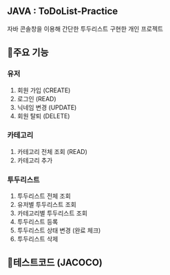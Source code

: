 ## JAVA : ToDoList-Practice
자바 콘솔창을 이용해 간단한 투두리스트 구현한 개인 프로젝트

## 📍주요 기능
### 유저
1. 회원 가입 (CREATE)
2. 로그인 (READ)
3. 닉네임 변경 (UPDATE)
4. 회원 탈퇴 (DELETE)

### 카테고리
1. 카테고리 전체 조회 (READ)
2. 카테고리 추가

### 투두리스트
1. 투두리스트 전체 조회
2. 유저별 투두리스트 조회
3. 카테고리별 투두리스트 조회
4. 투두리스트 등록
5. 투두리스트 상태 변경 (완료 체크)
6. 투두리스트 삭제

## 📍테스트코드 (JACOCO)
